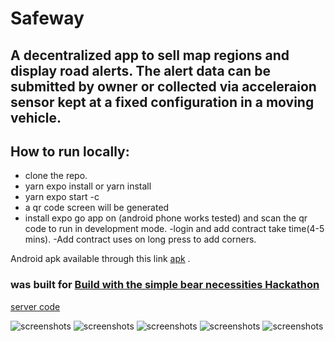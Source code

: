 # Safeway 
## A decentralized app to sell map regions and display road alerts. The alert data can be submitted by owner or collected via acceleraion sensor kept at a fixed configuration in a moving vehicle.
## How to run locally:
- clone the repo.
- yarn expo install or yarn install
- yarn expo start -c
- a qr code screen will be generated
- install expo go app on (android phone works tested) and scan the qr code to run in development mode.
-login and add contract take time(4-5 mins).
-Add contract uses on long press to add corners.

Android apk available through this link [apk](https://expo.dev/artifacts/eas/ozwNVnh2dWhRRhJSttSLJr.apk) .

### was built for [Build with the simple bear necessities Hackathon](https://moonbeam.hackerearth.com/challenges/hackathon/moonbeam-hackathon-2)
[server code](https://github.com/Mhashh/safewayserver)


![screenshots](https://i.ibb.co/G5szzpW/Screenshot-20230705-053246.png) 
![screenshots](https://i.ibb.co/ScMsns2/Screenshot-20230705-053235.png) 
![screenshots](https://i.ibb.co/0Z98SjM/Screenshot-20230705-053224.png) 
![screenshots](https://i.ibb.co/hVRXWkC/Screenshot-20230705-053205.png) 
![screenshots](https://i.ibb.co/0Q5kkMw/Screenshot-20230705-023806.png)
